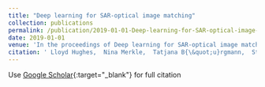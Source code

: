 ```yaml
---
title: "Deep learning for SAR-optical image matching"
collection: publications
permalink: /publication/2019-01-01-Deep-learning-for-SAR-optical-image-matching
date: 2019-01-01
venue: 'In the proceedings of Deep learning for SAR-optical image matching'
citation: ' Lloyd Hughes,  Nina Merkle,  Tatjana B{\&quot;u}rgmann,  Stefan Auer,  Michael Schmitt, &quot;Deep learning for SAR-optical image matching.&quot; In the proceedings of Deep learning for SAR-optical image matching, 2019.'
---
```

Use [Google Scholar](https://scholar.google.com/scholar?q=Deep+learning+for+SAR+optical+image+matching){:target="_blank"} for full citation